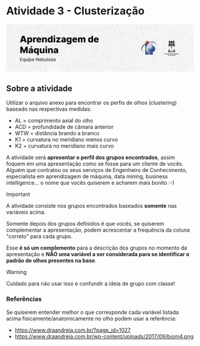 # Atividade 3 - Clusterização

<picture>
  <source media="(prefers-color-scheme: dark)" srcset="./.github/cover.png">
  <source media="(prefers-color-scheme: light)" srcset="./.github/cover_light.png">
  <img alt="Atividade 03 - Clusterização" src="/.github/cover_light.png">
</picture>

## Sobre a atividade

Utilizar o arquivo anexo para encontrar os perfis de olhos (clustering) baseado nas respectivas medidas:
* AL = comprimento axial do olho
* ACD = profundidade de câmara anterior
* WTW = distância brando a branco
* K1 = curvatura no meridiano menos curvo
* K2 = curvatura no meridiano mais curvo

A atividade será **apresentar o perfil dos grupos encontrados**, assim foquem em uma apresentação como se fosse para um cliente de vocês. Alguém que contratou os seus serviços de Engenheiro de Conhecimento, especialista em aprendizagem de máquina, data mining, business intelligence... o nome que vocês quiserem e acharem mais bonito :-)

> [!IMPORTANT]   
> A atividade consiste nos grupos encontrados baseados **somente** nas variáveis acima. 

Somente depois dos grupos definidos é que vocês, se quiserem complementar a apresentação, podem acrescentar a frequência da coluna "correto" para cada grupo. 

Esse **é só um complemento** para a descrição dos grupos no momento da apresentação e **NÃO uma variável a ser considerada para se identificar o padrão de olhos presentes na base**. 

> [!WARNING]  
> Cuidado para não usar isso e confundir a ideia de grupo com classe!

### Referências

Se quiserem entender melhor o que corresponde cada variável listada acima fisicamente/anatomicamente no olho podem usar a referência:

* https://www.draandreia.com.br/?page_id=1027
* https://www.draandreia.com.br/wp-content/uploads/2017/09/biom4.png
